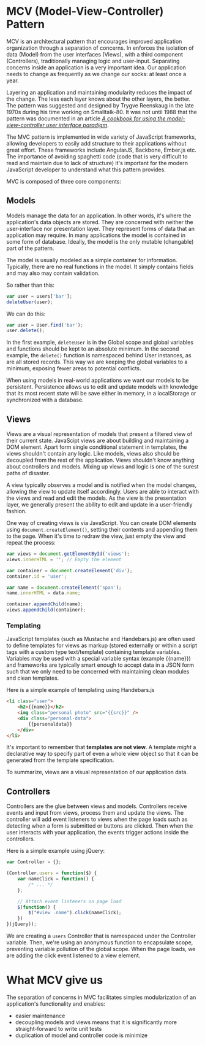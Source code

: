 # MCV (Model-View-Controller) Pattern

MCV is an architectural pattern that encourages improved application organization through a separation of concerns. In enforces the isolation of data (Model) from the user interfaces (Views), with a third component (Controllers), traditionally managing logic and user-input. Separating concerns inside an application is a very important idea. Our application needs to change as frequently as we change our socks: at least once a year.

Layering an application and maintaining modularity reduces the impact of the change. The less each layer knows about the other layers, the better. The pattern was suggested and designed by Trygve Reenskaug in the late 1970s during his time working on Smalltalk-80. It was not until 1988 that the pattern was documented in an article *[A cookbook for using the model-view-controller user interface paradigm](http://www.researchgate.net/publication/248825145_A_cookbook_for_using_the_model_-_view_controller_user_interface_paradigm_in_Smalltalk_-_80)*.

The MVC pattern is implemented in wide variety of JavaScript frameworks, allowing developers to easily add structure to their applications without great effort. These frameworks include AngularJS, Backbone, Ember.js etc. The importance of avoiding spaghetti code (code that is very difficult to read and maintain due to lack of structure) it's important for the modern JavaScript developer to understand what this pattern provides.

MVC is composed of three core components:

## Models

Models manage the data for an application. In other words, it's where the application's data objects are stored. They are concerned with neither the user-interface nor presentation layer. They represent forms of data that an application may require. In many applications the model is contained in some form of database. Ideally, the model is the only mutable (changable) part of the pattern.

The model is usually modeled as a simple container for information. Typically, there are no real functions in the model. It simply contains fields and may also may contain validation.

So rather than this:

```js
var user = users['bar'];
deleteUser(user);
```

We can do this:

```js
var user = User.find('bar');
user.delete();
```

In the first example, `deleteUser` is in the Global scope and global variables and functions should be kept to an absolute minimum. In the second example, the `delete()` function is namespaced behind User instances, as are all stored records. This way we are keeping the global variables to a minimum, exposing fewer areas to potential conflicts.

When using models in real-world applications we want our models to be persistent. Persistence allows us to edit and update models with knowledge that its most recent state will be save either in memory, in a localStorage or synchronized with a database.

## Views

Views are a visual representation of models that present a filtered view of their current state. JavaScipt views are about building and maintaining a DOM element. Apart form single conditional statement in templates, the views shouldn't contain any logic. Like models, views also should be decoupled from the rest of the application. Views shouldn't know anything about controllers and models. Mixing up views and logic is one of the surest paths of disaster.

A view typically observes a model and is notified when the model changes, allowing the view to update itself accordingly. Users are able to interact with the views and read and edit the models. As the view is the presentation layer, we generally present the ability to edit and update in a user-friendly fashion.

One way of creating views is via JavaScript. You can create DOM elements using `document.createElement()`, setting their contents and appending them to the page. When it's time to redraw the view, just empty the view and repeat the process:

```js
var views = document.getElementById('views');
views.innerHTML = ''; // Empty the element

var container = document.createElement('div');
container.id = 'user';

var name = document.createElement('span');
name.innerHTML = data.name;

container.appendChild(name);
views.appendChild(container);
```

### Templating

JavaScript templates (such as Mustache and Handebars.js) are often used to define templates for views as markup (stored externally or within a script tags with a custom type text/template) containing template variables. Variables may be used with a special variable syntax (example {{name}}) and frameworks are typically smart enough to accept data in a JSON form such that we only need to be concerned with maintaining clean modules and clean templates.

Here is a simple example of templating using Handebars.js

```html
<li class="user">
    <h2>{{name}}</h2>
    <img class="personal photo" src="{{src}}" />
    <div class="personal-data">
        {{personaldata}}
    </div>
</li>
```

It's important to remember that **templates are not view**. A template _might_ a declarative way to specify part of even a whole view object so that it can be generated from the template specification.

To summarize, views are a visual representation of our application data.

## Controllers

Controllers are the glue between views and models. Controllers receive events and input from views, process them and update the views. The controller will add event listeners to views when the page loads such as detecting when a form is submitted or buttons are clicked. Then when the user interacts with your application, the events trigger actions inside the controllers.

Here is a simple example using jQuery:

```js
var Controller = {};

(Controller.users = function($) {
    var nameClick = function() {
        /* ... */
    };

    // Attach event listeners on page load
    $(function() {
        $("#view .name").click(nameClick);
    })
}(jQuery));
```
We are creating a `users` Controller that is namespaced under the Controller variable. Then, we're using an anonymous function to encapsulate scope, preventing variable pollution of the global scope. When the page loads, we are adding the click event listened to a view element.


# What MCV give us

The separation of concerns in MVC facilitates simples modularization of an application's functionality and enables:

- easier maintenance
- decoupling models and views means that it is significantly more straight-forward to write unit tests
- duplication of model and controller code is minimize
